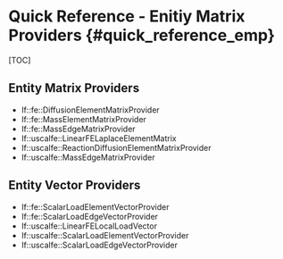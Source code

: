 # Quick Reference - Enitiy Matrix Providers {#quick_reference_emp}

[TOC]

## Entity Matrix Providers

- lf::fe::DiffusionElementMatrixProvider
- lf::fe::MassElementMatrixProvider
- lf::fe::MassEdgeMatrixProvider
- lf::uscalfe::LinearFELaplaceElementMatrix
- lf::uscalfe::ReactionDiffusionElementMatrixProvider
- lf::uscalfe::MassEdgeMatrixProvider

## Entity Vector Providers

- lf::fe::ScalarLoadElementVectorProvider
- lf::fe::ScalarLoadEdgeVectorProvider
- lf::uscalfe::LinearFELocalLoadVector
- lf::uscalfe::ScalarLoadElementVectorProvider
- lf::uscalfe::ScalarLoadEdgeVectorProvider